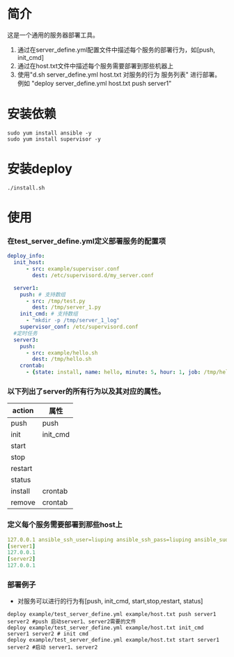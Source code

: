 # 简介
这是一个通用的服务器部署工具。  
1. 通过在server_define.yml配置文件中描述每个服务的部署行为，如[push, init_cmd]
2. 通过在host.txt文件中描述每个服务需要部署到那些机器上
3. 使用"d.sh server_define.yml host.txt 对服务的行为 服务列表" 进行部署。例如 "deploy server_define.yml host.txt push server1"
 
# 安装依赖
```shell script
sudo yum install ansible -y
sudo yum install supervisor -y
```
# 安装deploy
```
./install.sh
```

# 使用   
### 在test_server_define.yml定义部署服务的配置项
```yaml
deploy_info:
  init_host:
      - src: example/supervisor.conf
        dest: /etc/supervisord.d/my_server.conf

  server1:
    push: # 支持数组
      - src: /tmp/test.py
        dest: /tmp/server_1.py
    init_cmd: # 支持数组
      - "mkdir -p /tmp/server_1_log"
    supervisor_conf: /etc/supervisord.conf
  #定时任务
  server3:
    push:
      - src: example/hello.sh
        dest: /tmp/hello.sh
    crontab:
      - {state: install, name: hello, minute: 5, hour: 1, job: /tmp/hello.sh}

```
### 以下列出了server的所有行为以及其对应的属性。
action|属性
-|-
push|push
init|init_cmd
start|
stop|
restart|
status|
install|crontab
remove|crontab

### 定义每个服务需要部署到那些host上
```yaml
127.0.0.1 ansible_ssh_user=liuping ansible_ssh_pass=liuping ansible_sudo_pass=liuping
[server1]
127.0.0.1
[server2]
127.0.0.1
```

### 部署例子
* 对服务可以进行的行为有[push, init_cmd, start,stop,restart, status]
```shell script
deploy example/test_server_define.yml example/host.txt push server1 server2 #push 启动server1、server2需要的文件
deploy example/test_server_define.yml example/host.txt init_cmd server1 server2 # init cmd
deploy example/test_server_define.yml example/host.txt start server1 server2 #启动 server1、server2
```
